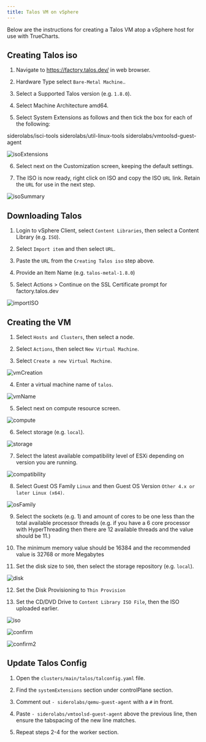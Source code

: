 ```yaml
---
title: Talos VM on vSphere
---
```


Below are the instructions for creating a Talos VM atop a vSphere host for use with TrueCharts.

## Creating Talos iso

1. Navigate to https://factory.talos.dev/ in web browser.

2. Hardware Type select `Bare-Metal Machine`..

3. Select a Supported Talos version (e.g. `1.8.0`).

4. Select Machine Architecture amd64.

5. Select System Extensions as follows and then tick the box for each of the following:

siderolabs/isci-tools
siderolabs/util-linux-tools
siderolabs/vmtoolsd-guest-agent

![isoExtensions](./img/vs-iso-extensions.png)

6. Select next on the Customization screen, keeping the default settings.

7. The ISO is now ready, right click on ISO and copy the ISO `URL` link.
Retain the `URL` for use in the next step.

![isoSummary](./img/vs-iso-summary.png)

## Downloading Talos

1. Login to vSphere Client, select `Content Libraries`, then select a Content Library (e.g. `ISO`).

2. Select `Import item` and then select `URL`.

3. Paste the `URL` from the `Creating Talos iso` step above.

4. Provide an Item Name (e.g. `talos-metal-1.8.0`)

5. Select Actions > Continue on the SSL Certificate prompt for factory.talos.dev

![importISO](./img/vs-iso-dl.png)

## Creating the VM

1. Select `Hosts and Clusters`, then select a node.

2. Select `Actions`, then select `New Virtual Machine`.

3. Select `Create a new Virtual Machine`.

![vmCreation](./img/vs-vm-creation.png)

4. Enter a virtual machine name of `talos`.

![vmName](./img/vs-vm-name.png)

5. Select next on compute resource screen.

![compute](./img/vs-vm-compute.png)

6. Select storage (e.g. `local`).

![storage](./img/vs-vm-storage.png)

7. Select the latest available compatibility level of ESXi depending on version you are running.

![compatibility](./img/vs-vm-compatibility.png)

8. Select Guest OS Family `Linux` and then Guest OS Version `Other 4.x or later Linux (x64)`.

![osFamily](./img/vs-vm-osFamily.png)

9. Select the sockets (e.g. 1) and amount of cores to be one less than the total available processor threads (e.g. if you have a 6 core processor with HyperThreading then there are 12 available threads and the value should be 11.)

10. The minimum memory value should be 16384 and the recommended value is 32768 or more Megabytes

11. Set the disk size to `500`, then select the storage repository (e.g. `local`).

![disk](./img/vs-vm-disks.png)

12. Set the Disk Provisioning to `Thin Provision`

13. Set the CD/DVD Drive to `Content Library ISO File`, then the ISO uploaded earlier.

![iso](./img/vs-vm-iso.png)

![confirm](./img/vs-vm-confirm.png)

![confirm2](./img/vs-vm-confirm2.png)

## Update Talos Config

1. Open the `clusters/main/talos/talconfig.yaml` file.

2. Find the `systemExtensions` section under controlPlane section.

3. Comment out `- siderolabs/qemu-guest-agent` with a `#` in front.

4. Paste `- siderolabs/vmtoolsd-guest-agent` above the previous line, then ensure the tabspacing of the new line matches.

5. Repeat steps 2-4 for the worker section.
